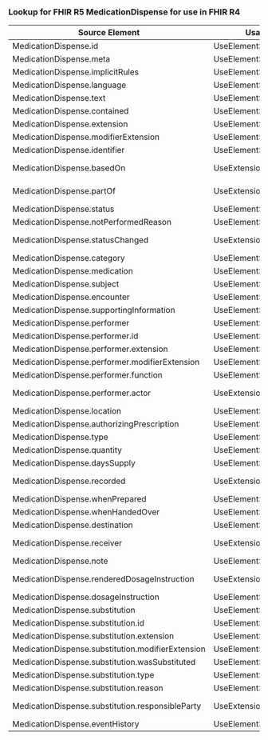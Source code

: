 ### Lookup for FHIR R5 MedicationDispense for use in FHIR R4

| Source Element | Usage | Target |
| -------------- | ----- | ------ |
| MedicationDispense.id | UseElementSameName | MedicationDispense.id |
| MedicationDispense.meta | UseElementSameName | MedicationDispense.meta |
| MedicationDispense.implicitRules | UseElementSameName | MedicationDispense.implicitRules |
| MedicationDispense.language | UseElementSameName | MedicationDispense.language |
| MedicationDispense.text | UseElementSameName | MedicationDispense.text |
| MedicationDispense.contained | UseElementSameName | MedicationDispense.contained |
| MedicationDispense.extension | UseElementSameName | MedicationDispense.extension |
| MedicationDispense.modifierExtension | UseElementSameName | MedicationDispense.modifierExtension |
| MedicationDispense.identifier | UseElementSameName | MedicationDispense.identifier |
| MedicationDispense.basedOn | UseExtension | http://hl7.org/fhir/5.0/StructureDefinition/extension-MedicationDispense.basedOn |
| MedicationDispense.partOf | UseExtension | http://hl7.org/fhir/5.0/StructureDefinition/extension-MedicationDispense.partOf |
| MedicationDispense.status | UseElementSameName | MedicationDispense.status |
| MedicationDispense.notPerformedReason | UseElementSameName | MedicationDispense.statusReason[x] |
| MedicationDispense.statusChanged | UseExtension | http://hl7.org/fhir/5.0/StructureDefinition/extension-MedicationDispense.statusChanged |
| MedicationDispense.category | UseElementSameName | MedicationDispense.category |
| MedicationDispense.medication | UseElementSameName | MedicationDispense.medication[x] |
| MedicationDispense.subject | UseElementSameName | MedicationDispense.subject |
| MedicationDispense.encounter | UseElementSameName | MedicationDispense.context |
| MedicationDispense.supportingInformation | UseElementSameName | MedicationDispense.supportingInformation |
| MedicationDispense.performer | UseElementSameName | MedicationDispense.performer |
| MedicationDispense.performer.id | UseElementSameName | MedicationDispense.performer.id |
| MedicationDispense.performer.extension | UseElementSameName | MedicationDispense.performer.extension |
| MedicationDispense.performer.modifierExtension | UseElementSameName | MedicationDispense.performer.modifierExtension |
| MedicationDispense.performer.function | UseElementSameName | MedicationDispense.performer.function |
| MedicationDispense.performer.actor | UseExtension | http://hl7.org/fhir/5.0/StructureDefinition/extension-MedicationDispense.performer.actor |
| MedicationDispense.location | UseElementSameName | MedicationDispense.location |
| MedicationDispense.authorizingPrescription | UseElementSameName | MedicationDispense.authorizingPrescription |
| MedicationDispense.type | UseElementSameName | MedicationDispense.type |
| MedicationDispense.quantity | UseElementSameName | MedicationDispense.quantity |
| MedicationDispense.daysSupply | UseElementSameName | MedicationDispense.daysSupply |
| MedicationDispense.recorded | UseExtension | http://hl7.org/fhir/5.0/StructureDefinition/extension-MedicationDispense.recorded |
| MedicationDispense.whenPrepared | UseElementSameName | MedicationDispense.whenPrepared |
| MedicationDispense.whenHandedOver | UseElementSameName | MedicationDispense.whenHandedOver |
| MedicationDispense.destination | UseElementSameName | MedicationDispense.destination |
| MedicationDispense.receiver | UseExtension | http://hl7.org/fhir/5.0/StructureDefinition/extension-MedicationDispense.receiver |
| MedicationDispense.note | UseElementSameName | MedicationDispense.note |
| MedicationDispense.renderedDosageInstruction | UseExtension | http://hl7.org/fhir/5.0/StructureDefinition/extension-MedicationDispense.renderedDosageInstruction |
| MedicationDispense.dosageInstruction | UseElementSameName | MedicationDispense.dosageInstruction |
| MedicationDispense.substitution | UseElementSameName | MedicationDispense.substitution |
| MedicationDispense.substitution.id | UseElementSameName | MedicationDispense.substitution.id |
| MedicationDispense.substitution.extension | UseElementSameName | MedicationDispense.substitution.extension |
| MedicationDispense.substitution.modifierExtension | UseElementSameName | MedicationDispense.substitution.modifierExtension |
| MedicationDispense.substitution.wasSubstituted | UseElementSameName | MedicationDispense.substitution.wasSubstituted |
| MedicationDispense.substitution.type | UseElementSameName | MedicationDispense.substitution.type |
| MedicationDispense.substitution.reason | UseElementSameName | MedicationDispense.substitution.reason |
| MedicationDispense.substitution.responsibleParty | UseExtension | http://hl7.org/fhir/5.0/StructureDefinition/extension-MedicationDispense.substitution.responsibleParty |
| MedicationDispense.eventHistory | UseElementSameName | MedicationDispense.eventHistory |

